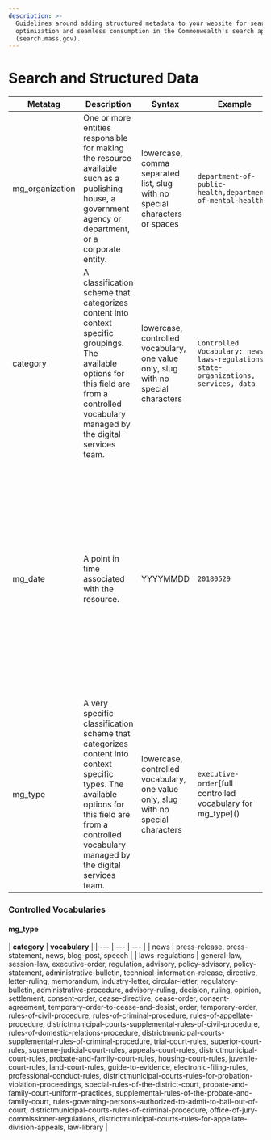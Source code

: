```yaml
---
description: >-
  Guidelines around adding structured metadata to your website for search engine
  optimization and seamless consumption in the Commonwealth's search application
  (search.mass.gov).
---
```


# Search and Structured Data

| **Metatag** | **Description** | **Syntax** | **Example** | **Search.Mass.Gov** |
| --- | --- | --- | --- | --- |
| mg\_organization | One or more entities responsible for making the resource available such as a publishing house, a government agency or department, or a corporate entity. | lowercase, comma separated list, slug with no special characters or spaces | `department-of-public-health,department-of-mental-health` | mg\_organization controls the ability to filter content by organization on search.mass.gov. mg\_organization is also rendered in the search result teaser for content in the category news and laws-regulations.  |
| category | A classification scheme that categorizes content into context specific groupings. The available options for this field are from a controlled vocabulary managed by the digital services team.  | lowercase, controlled vocabulary, one value only, slug with no special characters | `Controlled Vocabulary: news, laws-regulations, state-organizations, services, data` | The category metatags controls if content is rendered within a specific tab in the search application. For example, a press release with the metatag category  "news" will be included in the result set returned on the "News" tab in search. |
| mg\_date | A point in time  associated with the resource. | YYYYMMDD | `20180529` | mg\_date is used to sort content by date on everything but the  "All" tab in the search application. mg\_date is rendered in the search result teaser for content categorized as "laws-regulations"  and "news". mg\_date powers the advance search filter that allows users to restrict their search results to a specific date range. |
| mg\_type | A very specific classification scheme that categorizes content into context specific types. The available options for this field are from a controlled vocabulary managed by the digital services team.   | lowercase, controlled vocabulary, one value only, slug with no special characters | `executive-order`\[full controlled vocabulary for mg\_type\]\(\)  |  |

### Controlled Vocabularies

#### mg\_type

| **category** | **vocabulary** |
| --- | --- | --- |
| news | press-release, press-statement, news, blog-post, speech |
| laws-regulations | general-law, session-law, executive-order, regulation, advisory, policy-advisory, policy-statement, administrative-bulletin, technical-information-release, directive, letter-ruling, memorandum, industry-letter, circular-letter, regulatory-bulletin, administrative-procedure, advisory-ruling, decision, ruling, opinion, settlement, consent-order, cease-directive, cease-order, consent-agreement, temporary-order-to-cease-and-desist, order, temporary-order, rules-of-civil-procedure, rules-of-criminal-procedure, rules-of-appellate-procedure, districtmunicipal-courts-supplemental-rules-of-civil-procedure, rules-of-domestic-relations-procedure, districtmunicipal-courts-supplemental-rules-of-criminal-procedure, trial-court-rules, superior-court-rules, supreme-judicial-court-rules, appeals-court-rules, districtmunicipal-court-rules, probate-and-family-court-rules, housing-court-rules, juvenile-court-rules, land-court-rules, guide-to-evidence, electronic-filing-rules, professional-conduct-rules, districtmunicipal-courts-rules-for-probation-violation-proceedings, special-rules-of-the-district-court, probate-and-family-court-uniform-practices, supplemental-rules-of-the-probate-and-family-court, rules-governing-persons-authorized-to-admit-to-bail-out-of-court, districtmunicipal-courts-rules-of-criminal-procedure, office-of-jury-commissioner-regulations, districtmunicipal-courts-rules-for-appellate-division-appeals, law-library |



